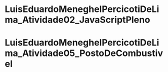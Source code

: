 # LuisEduardoMeneghelPercicotiDeLima_Atividade02_JavaScriptPleno
# LuisEduardoMeneghelPercicotiDeLima_Atividade05_PostoDeCombustivel
